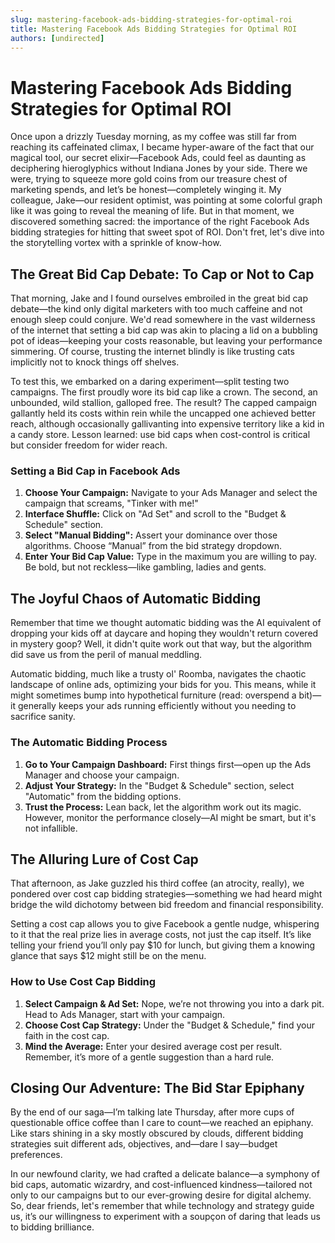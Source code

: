 ```yaml
---
slug: mastering-facebook-ads-bidding-strategies-for-optimal-roi
title: Mastering Facebook Ads Bidding Strategies for Optimal ROI
authors: [undirected]
---
```



# Mastering Facebook Ads Bidding Strategies for Optimal ROI

Once upon a drizzly Tuesday morning, as my coffee was still far from reaching its caffeinated climax, I became hyper-aware of the fact that our magical tool, our secret elixir—Facebook Ads, could feel as daunting as deciphering hieroglyphics without Indiana Jones by your side. There we were, trying to squeeze more gold coins from our treasure chest of marketing spends, and let’s be honest—completely winging it. My colleague, Jake—our resident optimist, was pointing at some colorful graph like it was going to reveal the meaning of life. But in that moment, we discovered something sacred: the importance of the right Facebook Ads bidding strategies for hitting that sweet spot of ROI. Don't fret, let's dive into the storytelling vortex with a sprinkle of know-how.

## The Great Bid Cap Debate: To Cap or Not to Cap

That morning, Jake and I found ourselves embroiled in the great bid cap debate—the kind only digital marketers with too much caffeine and not enough sleep could conjure. We'd read somewhere in the vast wilderness of the internet that setting a bid cap was akin to placing a lid on a bubbling pot of ideas—keeping your costs reasonable, but leaving your performance simmering. Of course, trusting the internet blindly is like trusting cats implicitly not to knock things off shelves.

To test this, we embarked on a daring experiment—split testing two campaigns. The first proudly wore its bid cap like a crown. The second, an unbounded, wild stallion, galloped free. The result? The capped campaign gallantly held its costs within rein while the uncapped one achieved better reach, although occasionally gallivanting into expensive territory like a kid in a candy store. Lesson learned: use bid caps when cost-control is critical but consider freedom for wider reach.

### Setting a Bid Cap in Facebook Ads

1. **Choose Your Campaign:** Navigate to your Ads Manager and select the campaign that screams, "Tinker with me!"
2. **Interface Shuffle:** Click on "Ad Set" and scroll to the "Budget & Schedule" section.
3. **Select "Manual Bidding":** Assert your dominance over those algorithms. Choose “Manual” from the bid strategy dropdown.
4. **Enter Your Bid Cap Value:** Type in the maximum you are willing to pay. Be bold, but not reckless—like gambling, ladies and gents.

## The Joyful Chaos of Automatic Bidding

Remember that time we thought automatic bidding was the AI equivalent of dropping your kids off at daycare and hoping they wouldn't return covered in mystery goop? Well, it didn't quite work out that way, but the algorithm did save us from the peril of manual meddling.

Automatic bidding, much like a trusty ol' Roomba, navigates the chaotic landscape of online ads, optimizing your bids for you. This means, while it might sometimes bump into hypothetical furniture (read: overspend a bit)—it generally keeps your ads running efficiently without you needing to sacrifice sanity.

### The Automatic Bidding Process

1. **Go to Your Campaign Dashboard:** First things first—open up the Ads Manager and choose your campaign.
2. **Adjust Your Strategy:** In the "Budget & Schedule" section, select "Automatic" from the bidding options.
3. **Trust the Process:** Lean back, let the algorithm work out its magic. However, monitor the performance closely—AI might be smart, but it's not infallible.

## The Alluring Lure of Cost Cap

That afternoon, as Jake guzzled his third coffee (an atrocity, really), we pondered over cost cap bidding strategies—something we had heard might bridge the wild dichotomy between bid freedom and financial responsibility.

Setting a cost cap allows you to give Facebook a gentle nudge, whispering to it that the real prize lies in average costs, not just the cap itself. It’s like telling your friend you’ll only pay $10 for lunch, but giving them a knowing glance that says $12 might still be on the menu.

### How to Use Cost Cap Bidding

1. **Select Campaign & Ad Set:** Nope, we’re not throwing you into a dark pit. Head to Ads Manager, start with your campaign.
2. **Choose Cost Cap Strategy:** Under the "Budget & Schedule," find your faith in the cost cap.
3. **Mind the Average:** Enter your desired average cost per result. Remember, it’s more of a gentle suggestion than a hard rule.

## Closing Our Adventure: The Bid Star Epiphany

By the end of our saga—I’m talking late Thursday, after more cups of questionable office coffee than I care to count—we reached an epiphany. Like stars shining in a sky mostly obscured by clouds, different bidding strategies suit different ads, objectives, and—dare I say—budget preferences.

In our newfound clarity, we had crafted a delicate balance—a symphony of bid caps, automatic wizardry, and cost-influenced kindness—tailored not only to our campaigns but to our ever-growing desire for digital alchemy. So, dear friends, let's remember that while technology and strategy guide us, it’s our willingness to experiment with a soupçon of daring that leads us to bidding brilliance.
